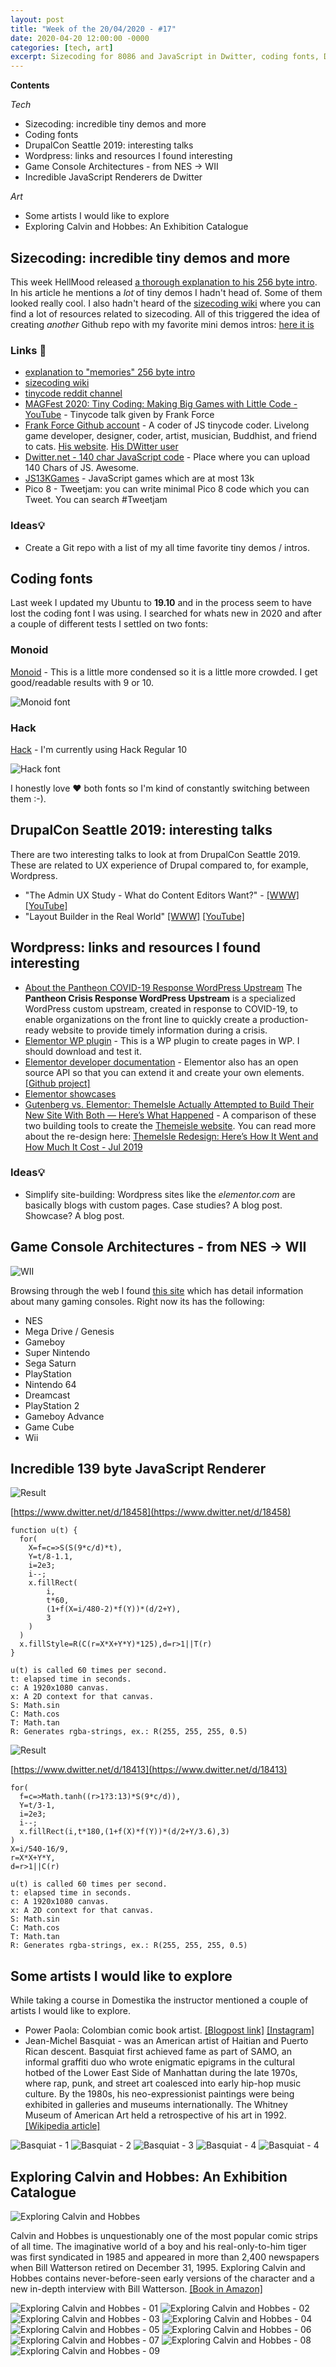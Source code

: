 ```yaml
---
layout: post
title: "Week of the 20/04/2020 - #17"
date: 2020-04-20 12:00:00 -0000
categories: [tech, art]
excerpt: Sizecoding for 8086 and JavaScript in Dwitter, coding fonts, DrupalCon 2019 interesting talks, Wordpress Elementor plugin links, Game Console Architectures, Basquiat and Calvin and Hobbes.
---
```


**Contents**

*Tech*

- Sizecoding: incredible tiny demos and more
- Coding fonts
- DrupalCon Seattle 2019: interesting talks
- Wordpress: links and resources I found interesting
- Game Console Architectures - from NES -> WII
- Incredible JavaScript Renderers de Dwitter

*Art*

- Some artists I would like to explore
- Exploring Calvin and Hobbes: An Exhibition Catalogue 


## Sizecoding: incredible tiny demos and more

This week HellMood released [a thorough explanation to his 256 byte intro](http://www.sizecoding.org/wiki/Memories). In his article he mentions a *lot* of tiny demos I hadn't head of. Some of them looked really cool. I also hadn't heard of the [sizecoding wiki](http://www.sizecoding.org/wiki/Main_Page) where you can find a lot of resources related to sizecoding. All of this triggered the idea of creating *another* Github repo with my favorite mini demos intros: [here it is](https://github.com/cesarmiquel/tiny-demos)


### Links 🔗

- [explanation to "memories" 256 byte intro](http://www.sizecoding.org/wiki/Memories)
- [sizecoding wiki](http://www.sizecoding.org/wiki/Main_Page)
- [tinycode reddit channel](https://www.reddit.com/r/tinycode/)
- [MAGFest 2020: Tiny Coding: Making Big Games with Little Code - YouTube](https://www.youtube.com/watch?v=8ogKnN3t7Nw) - Tinycode talk given by Frank Force
- [Frank Force Github account](https://github.com/KilledByAPixel) - A coder of JS tinycode coder. Livelong game developer, designer, coder, artist, musician, Buddhist, and friend to cats. [His website](https://frankforce.com/). [His DWitter user](https://www.dwitter.net/u/KilledByAPixel)
- [Dwitter.net - 140 char JavaScript code](https://www.dwitter.net/) - Place where you can upload 140 Chars of JS. Awesome.
- [JS13KGames](https://js13kgames.com/) - JavaScript games which are at most 13k
- Pico 8 - Tweetjam: you can write minimal Pico 8 code which you can Tweet. You can search #Tweetjam

### Ideas💡

- Create a Git repo with a list of my all time favorite tiny demos / intros.

## Coding fonts

Last week I updated my Ubuntu to **19.10** and in the process seem to have lost the coding font I was using. I searched for whats new in 2020 and after a couple of different tests I settled on two fonts:

### Monoid

[Monoid](https://larsenwork.com/monoid/) - This is a little more condensed so it is a little more crowded. I get good/readable results with 9 or 10.

![Monoid font](/assets/imgs/2020-04-20/monoid.png)


### Hack

[Hack](https://sourcefoundry.org/hack/) - I'm currently using Hack Regular 10

![Hack font](/assets/imgs/2020-04-20/hack-font.png?1)


I honestly love ❤️  both fonts so I'm kind of constantly switching between them :-).


## DrupalCon Seattle 2019: interesting talks

There are two interesting talks to look at from DrupalCon Seattle 2019. These are related to UX experience of Drupal compared to, for example, Wordpress.

- "The Admin UX Study - What do Content Editors Want?" - [[WWW]](https://events.drupal.org/seattle2019/sessions/admin-ux-study-what-do-content-editors-want) [[YouTube]](https://www.youtube.com/watch?v=4WNlEgWlR6Q)
- "Layout Builder in the Real World" [[WWW]](https://events.drupal.org/seattle2019/sessions/layout-builder-real-world) [[YouTube]](https://www.youtube.com/watch?v=84ioyh2QPBw)

## Wordpress: links and resources I found interesting

- [About the Pantheon COVID-19 Response WordPress Upstream](https://pantheon.io/docs/crisis-response-upstream) The **Pantheon Crisis Response WordPress Upstream** is a specialized WordPress custom upstream, created in response to COVID-19, to enable organizations on the front line to quickly create a production-ready website to provide timely information during a crisis.
- [Elementor WP plugin](https://elementor.com/) - This is a WP plugin to create pages in WP. I should download and test it.
- [Elementor developer documentation](https://developers.elementor.com/) - Elementor also has an open source API so that you can extend it and create your own elements. [[Github project]](https://github.com/elementor/elementor)
- [Elementor showcases](https://elementor.com/blog/category/showcase/)
- [Gutenberg vs. Elementor: ThemeIsle Actually Attempted to Build Their New Site With Both — Here’s What Happened](https://elementor.com/blog/gutenberg-vs-elementor/) - A comparison of these two building tools to create the [Themeisle website](https://themeisle.com/). You can read more about the re-design here: [ThemeIsle Redesign: Here’s How It Went and How Much It Cost - Jul 2019](https://www.codeinwp.com/blog/themeisle-redesign-2019/)

### Ideas💡

- Simplify site-building: Wordpress sites like the *elementor.com* are basically blogs with custom pages. Case studies? A blog post. Showcase? A blog post. 

## Game Console Architectures - from NES -> WII

![WII](/assets/imgs/2020-04-20/wii.png)

Browsing through the web I found [this site](https://copetti.org/projects/consoles/) which has detail information about many gaming consoles. Right now its has the following:

- NES
- Mega Drive / Genesis
- Gameboy
- Super Nintendo
- Sega Saturn
- PlayStation
- Nintendo 64
- Dreamcast
- PlayStation 2
- Gameboy Advance
- Game Cube
- Wii

## Incredible 139 byte JavaScript Renderer

![Result](/assets/imgs/2020-04-20/render-01.png)

[https://www.dwitter.net/d/18458](https://www.dwitter.net/d/18458)

```
function u(t) {
  for(
    X=f=c=>S(S(9*c/d)*t),
    Y=t/8-1.1,
    i=2e3;
    i--;
    x.fillRect(
        i,
        t*60,
        (1+f(X=i/480-2)*f(Y))*(d/2+Y),
        3
    )
  )
  x.fillStyle=R(C(r=X*X+Y*Y)*125),d=r>1||T(r)
}

u(t) is called 60 times per second.
t: elapsed time in seconds.
c: A 1920x1080 canvas.
x: A 2D context for that canvas.
S: Math.sin
C: Math.cos
T: Math.tan
R: Generates rgba-strings, ex.: R(255, 255, 255, 0.5)
```

![Result](/assets/imgs/2020-04-20/render-02.png)

[https://www.dwitter.net/d/18413](https://www.dwitter.net/d/18413)

```
for(
  f=c=>Math.tanh((r>1?3:13)*S(9*c/d)),
  Y=t/3-1,
  i=2e3;
  i--;
  x.fillRect(i,t*180,(1+f(X)*f(Y))*(d/2+Y/3.6),3)
)
X=i/540-16/9,
r=X*X+Y*Y,
d=r>1||C(r)

u(t) is called 60 times per second.
t: elapsed time in seconds.
c: A 1920x1080 canvas.
x: A 2D context for that canvas.
S: Math.sin
C: Math.cos
T: Math.tan
R: Generates rgba-strings, ex.: R(255, 255, 255, 0.5)
```


## Some artists I would like to explore

While taking a course in Domestika the instructor mentioned a couple of artists I would like to explore.

- Power Paola: Colombian comic book artist. [[Blogpost link]](http://powerpaola.blogspot.com/) [[Instagram]](https://www.instagram.com/powerpaola)
- Jean-Michel Basquiat - was an American artist of Haitian and Puerto Rican descent. Basquiat first achieved fame as part of SAMO, an informal graffiti duo who wrote enigmatic epigrams in the cultural hotbed of the Lower East Side of Manhattan during the late 1970s, where rap, punk, and street art coalesced into early hip-hop music culture. By the 1980s, his neo-expressionist paintings were being exhibited in galleries and museums internationally. The Whitney Museum of American Art held a retrospective of his art in 1992. [[Wikipedia article]](https://en.wikipedia.org/wiki/Jean-Michel_Basquiat)

![Basquiat - 1](/assets/imgs/2020-04-20/basquiat-01.jpg?1)
![Basquiat - 2](/assets/imgs/2020-04-20/basquiat-02.jpg)
![Basquiat - 3](/assets/imgs/2020-04-20/basquiat-03.jpg)
![Basquiat - 4](/assets/imgs/2020-04-20/basquiat-04.jpg)
![Basquiat - 4](/assets/imgs/2020-04-20/basquiat-05.jpg)

## Exploring Calvin and Hobbes: An Exhibition Catalogue

![Exploring Calvin and Hobbes](/assets/imgs/2020-04-20/ecah-00.png)

Calvin and Hobbes is unquestionably one of the most popular comic strips of all time. The imaginative world of a boy and his real-only-to-him tiger was first syndicated in 1985 and appeared in more than 2,400 newspapers when Bill Watterson retired on December 31, 1995. Exploring Calvin and Hobbes contains never-before-seen early versions of the character and a new in-depth interview with Bill Watterson. [[Book in Amazon]](https://www.amazon.com/-/es/Bill-Watterson/dp/1449460364)

![Exploring Calvin and Hobbes - 01](/assets/imgs/2020-04-20/ecah-01.jpg)
![Exploring Calvin and Hobbes - 02](/assets/imgs/2020-04-20/ecah-02.jpg)
![Exploring Calvin and Hobbes - 03](/assets/imgs/2020-04-20/ecah-03.jpg)
![Exploring Calvin and Hobbes - 04](/assets/imgs/2020-04-20/ecah-04.jpg)
![Exploring Calvin and Hobbes - 05](/assets/imgs/2020-04-20/ecah-05.jpg)
![Exploring Calvin and Hobbes - 06](/assets/imgs/2020-04-20/ecah-06.jpg)
![Exploring Calvin and Hobbes - 07](/assets/imgs/2020-04-20/ecah-07.jpg)
![Exploring Calvin and Hobbes - 08](/assets/imgs/2020-04-20/ecah-08.jpg)
![Exploring Calvin and Hobbes - 09](/assets/imgs/2020-04-20/ecah-09.jpg)
